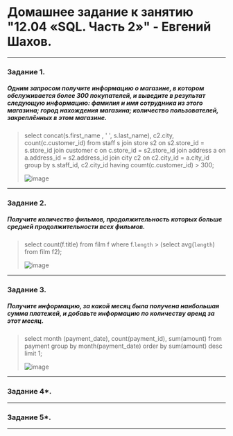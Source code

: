 # Домашнее задание к занятию "12.04 «SQL. Часть 2»" - Евгений Шахов.
---
### Задание 1.
##### Одним запросом получите информацию о магазине, в котором обслуживается более 300 покупателей, и выведите в результат следующую информацию: фамилия и имя сотрудника из этого магазина; город нахождения магазина; количество пользователей, закреплённых в этом магазине.
> select concat(s.first_name , ' ', s.last_name),  c2.city, count(c.customer_id) from staff s join store s2 on s2.store_id = s.store_id join customer c on c.store_id = s2.store_id join address a on a.address_id = s2.address_id join city c2 on c2.city_id = a.city_id 
> group by s.staff_id, c2.city_id having coumt(c.customer_id) > 300;
> 
> ![image](https://user-images.githubusercontent.com/122415129/235786084-f3000313-f366-4720-9214-db9c349d0bb0.png)
---
### Задание 2.
##### Получите количество фильмов, продолжительность которых больше средней продолжительности всех фильмов.
> select count(f.title) from film f where f.`length` > (select avg(`length`) from film f2);
> 
> ![image](https://user-images.githubusercontent.com/122415129/235788345-48bd190a-791e-4780-8db9-991ebbc0e816.png)
---
### Задание 3.
##### Получите информацию, за какой месяц была получена наибольшая сумма платежей, и добавьте информацию по количеству аренд за этот месяц.
> select month (payment_date), count(payment_id), sum(amount) from payment group by month(payment_date) order by sum(amount) desc limit 1;
> 
> ![image](https://user-images.githubusercontent.com/122415129/235790673-85a402b1-7451-426d-9de5-ec24e6ac6f93.png)
---
### Задание 4*.


---
### Задание 5*.


---
